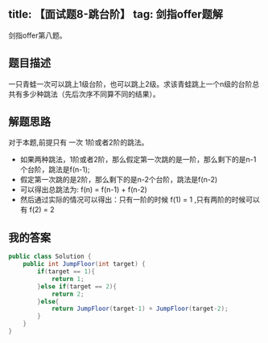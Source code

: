title: 【面试题8-跳台阶】
tag: 剑指offer题解
---
剑指offer第八题。
<!-- more -->

## 题目描述

一只青蛙一次可以跳上1级台阶，也可以跳上2级。求该青蛙跳上一个n级的台阶总共有多少种跳法（先后次序不同算不同的结果）。

## 解题思路

对于本题,前提只有 一次 1阶或者2阶的跳法。

- 如果两种跳法，1阶或者2阶，那么假定第一次跳的是一阶，那么剩下的是n-1个台阶，跳法是f(n-1);
- 假定第一次跳的是2阶，那么剩下的是n-2个台阶，跳法是f(n-2)
- 可以得出总跳法为: f(n) = f(n-1) + f(n-2) 
- 然后通过实际的情况可以得出：只有一阶的时候 f(1) = 1 ,只有两阶的时候可以有 f(2) = 2


## 我的答案


```java
public class Solution {
    public int JumpFloor(int target) {
        if(target == 1){
            return 1;
        }else if(target == 2){
            return 2;
        }else{
            return JumpFloor(target-1) + JumpFloor(target-2);
        }
    }
}
```
